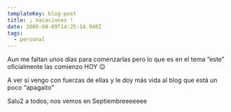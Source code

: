 ```yaml
---
templateKey: blog-post
title: ¡ Vacaciones !
date: 2006-08-09T14:25:14.948Z
tags:
  - personal
---
```


Aun me faltan unos dí­as para comenzarlas pero lo que es en el tema “este” oficialmente las comienzo HOY 😉

A ver si vengo con fuerzas de ellas y le doy más vida al blog que está un poco “apagaito”

Salu2 a todos, nos vemos en Septiembreeeeeee

